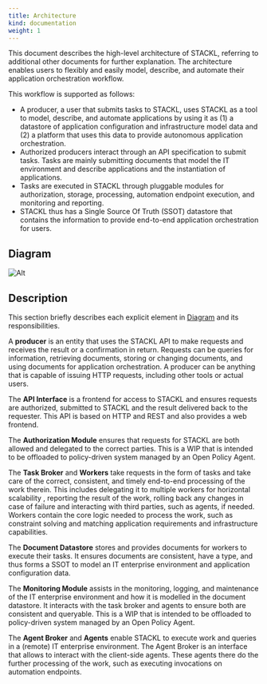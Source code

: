 ```yaml
---
title: Architecture
kind: documentation
weight: 1
---
```


This document describes the high-level architecture of STACKL, referring to additional other documents for further explanation. The architecture enables users to flexibly and easily model, describe, and automate their application orchestration workflow.

This workflow is supported as follows:

- A producer, a user that submits tasks to STACKL, uses STACKL as a tool to model, describe, and automate applications by using it as (1)  a datastore of application configuration and infrastructure model data and (2) a platform that uses this data to provide autonomous application orchestration.
- Authorized producers interact through an API specification to submit tasks. Tasks are mainly submitting documents that model the IT environment and describe applications and the instantiation of applications.
- Tasks are executed in STACKL through pluggable modules for authorization, storage, processing, automation endpoint execution, and monitoring and reporting.
-  STACKL thus has a Single Source Of Truth (SSOT) datastore that contains the information to provide end-to-end application orchestration for users.

## Diagram

![Alt](images/architecture_stackl.drawio)


## Description
This section briefly describes each explicit element in [Diagram](#diagram) and its responsibilities.

A **producer** is an entity that uses the STACKL API to make requests and receives the result or a confirmation in return. Requests can be queries for information, retrieving documents, storing or changing documents, and using documents for application orchestration. A producer can be anything that is capable of issuing HTTP requests, including other tools or actual users.

The **API Interface** is a frontend for access to STACKL and ensures requests are authorized, submitted to STACKL and the result delivered back to the requester. This API is based on HTTP and REST and also provides a web frontend.

The **Authorization Module** ensures that requests for STACKL are both allowed and delegated to the correct parties. This is a WIP that is intended to be offloaded to policy-driven system managed by an Open Policy Agent.

The **Task Broker** and **Workers** take requests in the form of tasks and take care of the correct, consistent, and timely end-to-end processing of the work therein.  This includes delegating it to multiple workers for horizontal scalability , reporting the result of the work, rolling back any changes in case of failure and interacting with third parties, such as agents, if needed. Workers contain the core logic needed to process the work, such as constraint solving and matching application requirements and infrastructure capabilities.

The **Document Datastore** stores and provides documents for workers to execute their tasks. It ensures documents are consistent, have a type, and thus forms a SSOT to model an IT enterprise environment and  application configuration data.

The **Monitoring Module** assists in the monitoring, logging, and maintenance of the IT enterprise environment and how it is modelled in the document datastore. It interacts with the task broker and agents to ensure both are consistent and queryable. This is a WIP that is intended to be offloaded to policy-driven system managed by an Open Policy Agent.

The **Agent Broker** and **Agents** enable STACKL to execute work and queries in a (remote) IT enterprise environment. The Agent Broker is an interface that allows to interact with the client-side agents. These agents there do the further processing of the work, such as executing invocations on automation endpoints.
